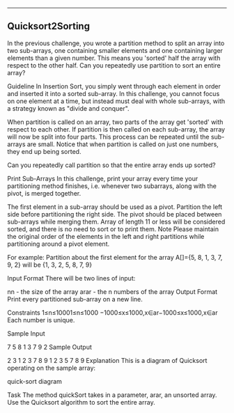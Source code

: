 ﻿-------------------------------------------------------------
Quicksort2Sorting
-------------------------------------------------------------

In the previous challenge, you wrote a partition method to split an array into two sub-arrays, one containing smaller elements and one containing larger elements than a given number. This means you 'sorted' half the array with respect to the other half. Can you repeatedly use partition to sort an entire array?

Guideline 
In Insertion Sort, you simply went through each element in order and inserted it into a sorted sub-array. In this challenge, you cannot focus on one element at a time, but instead must deal with whole sub-arrays, with a strategy known as "divide and conquer".

When partition is called on an array, two parts of the array get 'sorted' with respect to each other. If partition is then called on each sub-array, the array will now be split into four parts. This process can be repeated until the sub-arrays are small. Notice that when partition is called on just one numbers, they end up being sorted.

Can you repeatedly call partition so that the entire array ends up sorted?

Print Sub-Arrays 
In this challenge, print your array every time your partitioning method finishes, i.e. whenever two subarrays, along with the pivot, is merged together.

The first element in a sub-array should be used as a pivot.
Partition the left side before partitioning the right side.
The pivot should be placed between sub-arrays while merging them.
Array of length 11 or less will be considered sorted, and there is no need to sort or to print them.
Note 
Please maintain the original order of the elements in the left and right partitions while partitioning around a pivot element.

For example: Partition about the first element for the array A[]={5, 8, 1, 3, 7, 9, 2} will be {1, 3, 2, 5, 8, 7, 9}

Input Format 
There will be two lines of input:

nn - the size of the array
arar - the n numbers of the array
Output Format 
Print every partitioned sub-array on a new line.

Constraints 
1≤n≤10001≤n≤1000 
−1000≤x≤1000,x∈ar−1000≤x≤1000,x∈ar 
Each number is unique.

Sample Input

7
5 8 1 3 7 9 2
Sample Output

2 3
1 2 3
7 8 9
1 2 3 5 7 8 9
Explanation 
This is a diagram of Quicksort operating on the sample array:

quick-sort diagram

Task 
The method quickSort takes in a parameter, arar, an unsorted array. Use the Quicksort algorithm to sort the entire array.